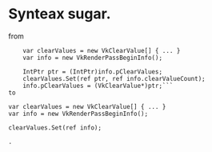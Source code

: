 ﻿# Synteax sugar.
from
```
    var clearValues = new VkClearValue[] { ... }
    var info = new VkRenderPassBeginInfo();

	IntPtr ptr = (IntPtr)info.pClearValues;
    clearValues.Set(ref ptr, ref info.clearValueCount);
    info.pClearValues = (VkClearValue*)ptr;```
to
```
    var clearValues = new VkClearValue[] { ... }
    var info = new VkRenderPassBeginInfo();

    clearValues.Set(ref info);
```
.